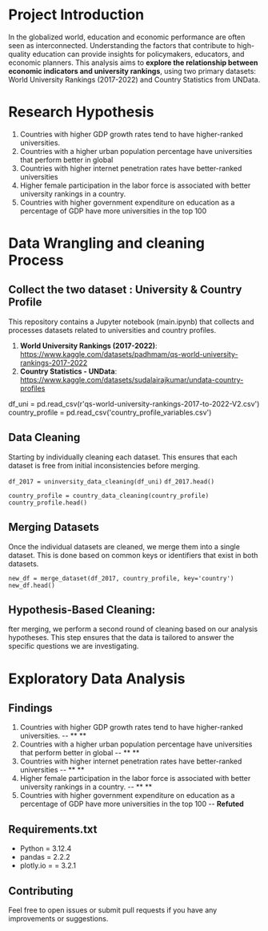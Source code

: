 # Project Introduction

In the globalized world, education and economic performance are often seen as interconnected. Understanding the factors that contribute to high-quality education can provide insights for policymakers, educators, and economic planners. This analysis aims to **explore the relationship between economic indicators and university rankings**, using two primary datasets: World University Rankings (2017-2022) and Country Statistics from UNData.

# Research Hypothesis

1. Countries with higher GDP growth rates tend to have higher-ranked universities.
2. Countries with a higher urban population percentage have universities that perform better in global
3. Countries with higher internet penetration rates have better-ranked universities
4. Higher female participation in the labor force is associated with better university rankings in a country.
5. Countries with higher government expenditure on education as a percentage of GDP have more universities in the top 100


# Data Wrangling and cleaning Process
## Collect the two dataset : University & Country Profile

This repository contains a Jupyter notebook (main.ipynb) that collects and processes datasets related to universities and country profiles.

1. **World University Rankings (2017-2022)**: https://www.kaggle.com/datasets/padhmam/qs-world-university-rankings-2017-2022
2. **Country Statistics - UNData**: https://www.kaggle.com/datasets/sudalairajkumar/undata-country-profiles

df_uni = pd.read_csv(r'qs-world-university-rankings-2017-to-2022-V2.csv')
country_profile = pd.read_csv('country_profile_variables.csv')

## Data Cleaning
Starting by individually cleaning each dataset. This ensures that each dataset is free from initial inconsistencies before merging.

`df_2017 = uninversity_data_cleaning(df_uni)`
`df_2017.head()`

`country_profile = country_data_cleaning(country_profile)`
`country_profile.head()`

## Merging Datasets
Once the individual datasets are cleaned, we merge them into a single dataset. This is done based on common keys or identifiers that exist in both datasets.

`new_df = merge_dataset(df_2017, country_profile, key='country')`
`new_df.head()`

## Hypothesis-Based Cleaning:
fter merging, we perform a second round of cleaning based on our analysis hypotheses. This step ensures that the data is tailored to answer the specific questions we are investigating.


# Exploratory Data Analysis



## Findings

1. Countries with higher GDP growth rates tend to have higher-ranked universities. -- ** **
2. Countries with a higher urban population percentage have universities that perform better in global -- ** **
3. Countries with higher internet penetration rates have better-ranked universities -- ** **
4. Higher female participation in the labor force is associated with better university rankings in a country. -- ** **
5. Countries with higher government expenditure on education as a percentage of GDP have more universities in the top 100 -- **Refuted**





## Requirements.txt

- Python = 3.12.4
- pandas = 2.2.2
- plotly.io = = 3.2.1

## Contributing

Feel free to open issues or submit pull requests if you have any improvements or suggestions.

